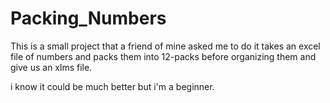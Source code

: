 # Packing_Numbers

This is a small project that a friend of mine asked me to do
it takes an excel file of numbers and packs them into 12-packs before organizing them and give us an xlms file.

i know it could be much better but i'm a beginner.
